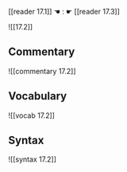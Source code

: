 [[reader 17.1]] ☚ : ☛ [[reader 17.3]]

![[17.2]]

## Commentary

![[commentary 17.2]]

## Vocabulary

![[vocab 17.2]]

## Syntax

![[syntax 17.2]]

